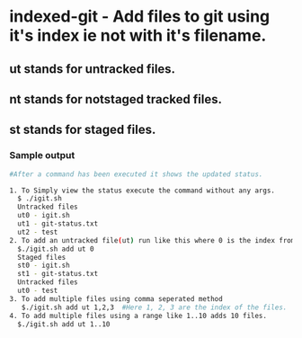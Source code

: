 # indexed-git - Add files to git using it's index ie not with it's filename.

## ut stands for untracked files.
##  nt stands for notstaged tracked files.
## st stands for staged files.

### Sample output
```bash
#After a command has been executed it shows the updated status.

1. To Simply view the status execute the command without any args.
  $ ./igit.sh 
  Untracked files
  ut0 - igit.sh
  ut1 - git-status.txt
  ut2 - test
2. To add an untracked file(ut) run like this where 0 is the index from the previous command.
  $./igit.sh add ut 0
  Staged files
  st0 - igit.sh
  st1 - git-status.txt
  Untracked files
  ut0 - test
3. To add multiple files using comma seperated method
   $./igit.sh add ut 1,2,3  #Here 1, 2, 3 are the index of the files.
4. To add multiple files using a range like 1..10 adds 10 files.
  $./igit.sh add ut 1..10
```
